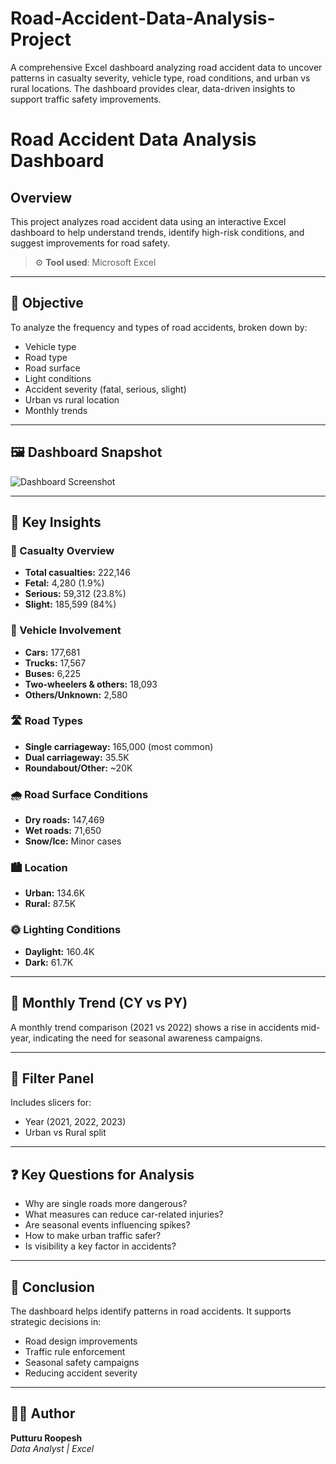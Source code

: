 # Road-Accident-Data-Analysis-Project
A comprehensive Excel dashboard analyzing road accident data to uncover patterns in casualty severity, vehicle type, road conditions, and urban vs rural locations. The dashboard provides clear, data-driven insights to support traffic safety improvements.
# Road Accident Data Analysis Dashboard

##  Overview
This project analyzes road accident data using an interactive Excel dashboard to help understand trends, identify high-risk conditions, and suggest improvements for road safety.

> ⚙️ **Tool used**: Microsoft Excel

---

## 🎯 Objective
To analyze the frequency and types of road accidents, broken down by:
- Vehicle type
- Road type
- Road surface
- Light conditions
- Accident severity (fatal, serious, slight)
- Urban vs rural location
- Monthly trends

---

## 🖼️ Dashboard Snapshot

![Dashboard Screenshot](https://ik.imagekit.io/3uu4zni2o/default-image.jpg?updatedAt=1749987014279)

---

## 📌 Key Insights

### 🚦 Casualty Overview
- **Total casualties:** 222,146
- **Fetal:** 4,280 (1.9%)
- **Serious:** 59,312 (23.8%)
- **Slight:** 185,599 (84%)

### 🚙 Vehicle Involvement
- **Cars:** 177,681
- **Trucks:** 17,567
- **Buses:** 6,225
- **Two-wheelers & others:** 18,093
- **Others/Unknown:** 2,580

### 🛣️ Road Types
- **Single carriageway:** 165,000 (most common)
- **Dual carriageway:** 35.5K
- **Roundabout/Other:** ~20K

### 🌧️ Road Surface Conditions
- **Dry roads:** 147,469
- **Wet roads:** 71,650
- **Snow/Ice:** Minor cases

### 🏙️ Location
- **Urban:** 134.6K
- **Rural:** 87.5K

### 🌞 Lighting Conditions
- **Daylight:** 160.4K
- **Dark:** 61.7K

---

## 📅 Monthly Trend (CY vs PY)
A monthly trend comparison (2021 vs 2022) shows a rise in accidents mid-year, indicating the need for seasonal awareness campaigns.

---

## 🔎 Filter Panel
Includes slicers for:
- Year (2021, 2022, 2023)
- Urban vs Rural split

---

## ❓ Key Questions for Analysis
- Why are single roads more dangerous?
- What measures can reduce car-related injuries?
- Are seasonal events influencing spikes?
- How to make urban traffic safer?
- Is visibility a key factor in accidents?
 
 ---

## 🧠 Conclusion
The dashboard helps identify patterns in road accidents. It supports strategic decisions in:
- Road design improvements
- Traffic rule enforcement
- Seasonal safety campaigns
- Reducing accident severity

---

## 👨‍💻 Author
**Putturu Roopesh**  
_Data Analyst | Excel_  
